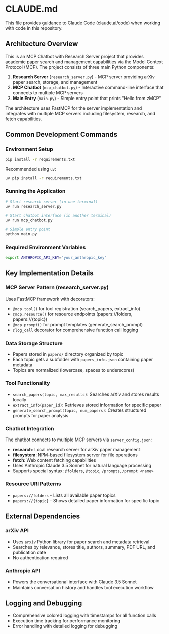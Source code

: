 # CLAUDE.md

This file provides guidance to Claude Code (claude.ai/code) when working with code in this repository.

## Architecture Overview

This is an MCP Chatbot with Research Server project that provides academic paper search and management capabilities via the Model Context Protocol (MCP). The project consists of three main Python components:

1. **Research Server** (`research_server.py`) - MCP server providing arXiv paper search, storage, and management
2. **MCP Chatbot** (`mcp_chatbot.py`) - Interactive command-line interface that connects to multiple MCP servers
3. **Main Entry** (`main.py`) - Simple entry point that prints "Hello from zMCP"

The architecture uses FastMCP for the server implementation and integrates with multiple MCP servers including filesystem, research, and fetch capabilities.

## Common Development Commands

### Environment Setup
```bash
pip install -r requirements.txt
```

Recommended using `uv`:
```bash
uv pip install -r requirements.txt
```

### Running the Application
```bash
# Start research server (in one terminal)
uv run research_server.py

# Start chatbot interface (in another terminal)  
uv run mcp_chatbot.py

# Simple entry point
python main.py
```

### Required Environment Variables
```bash
export ANTHROPIC_API_KEY="your_anthropic_key"
```

## Key Implementation Details

### MCP Server Pattern (research_server.py)
Uses FastMCP framework with decorators:
- `@mcp.tool()` for tool registration (search_papers, extract_info)
- `@mcp.resource()` for resource endpoints (papers://folders, papers://{topic})
- `@mcp.prompt()` for prompt templates (generate_search_prompt)
- `@log_call` decorator for comprehensive function call logging

### Data Storage Structure
- Papers stored in `papers/` directory organized by topic
- Each topic gets a subfolder with `papers_info.json` containing paper metadata
- Topics are normalized (lowercase, spaces to underscores)

### Tool Functionality
- `search_papers(topic, max_results)`: Searches arXiv and stores results locally
- `extract_info(paper_id)`: Retrieves stored information for specific paper
- `generate_search_prompt(topic, num_papers)`: Creates structured prompts for paper analysis

### Chatbot Integration
The chatbot connects to multiple MCP servers via `server_config.json`:
- **research**: Local research server for arXiv paper management
- **filesystem**: NPM-based filesystem server for file operations  
- **fetch**: Web content fetching capabilities
- Uses Anthropic Claude 3.5 Sonnet for natural language processing
- Supports special syntax: `@folders`, `@topic`, `/prompts`, `/prompt <name>`

### Resource URI Patterns
- `papers://folders` - Lists all available paper topics
- `papers://{topic}` - Shows detailed paper information for specific topic

## External Dependencies

### arXiv API
- Uses `arxiv` Python library for paper search and metadata retrieval
- Searches by relevance, stores title, authors, summary, PDF URL, and publication date
- No authentication required

### Anthropic API
- Powers the conversational interface with Claude 3.5 Sonnet
- Maintains conversation history and handles tool execution workflow

## Logging and Debugging
- Comprehensive colored logging with timestamps for all function calls
- Execution time tracking for performance monitoring
- Error handling with detailed logging for debugging